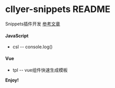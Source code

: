 # cllyer-snippets README

Snippets插件开发 [参考文章](https://juejin.im/post/5d9f2f436fb9a04e187c9c24?utm_source=gold_browser_extension)

#### JavaScript
  + csl    -- console.log()

#### Vue
  + tpl    -- vue组件快速生成模板

**Enjoy!**
